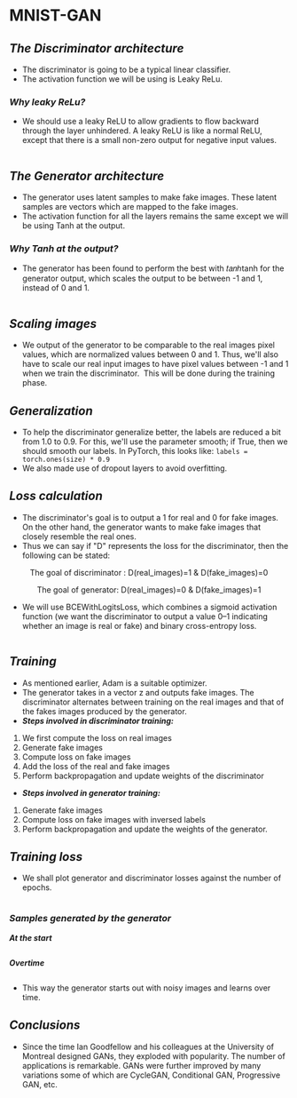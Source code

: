# MNIST-GAN

## ***The Discriminator architecture***
* The discriminator is going to be a typical linear classifier.
* The activation function we will be using is Leaky ReLu.

### ***Why leaky ReLu?***
* We should use a leaky ReLU to allow gradients to flow backward through the layer unhindered. A leaky ReLU is like a normal ReLU, except that there is a small non-zero output for negative input values.
<p align='center'>
  <img src="">
</p>

## ***The Generator architecture***
* The generator uses latent samples to make fake images. These latent samples are vectors which are mapped to the fake images.
* The activation function for all the layers remains the same except we will be using Tanh at the output.

### ***Why Tanh at the output?***
* The generator has been found to perform the best with 𝑡𝑎𝑛ℎtanh for the generator output, which scales the output to be between -1 and 1, instead of 0 and 1. 
<p align='center'>
  <img src="">
</p>

## ***Scaling images***
* We output of the generator to be comparable to the real images pixel values, which are normalized values between 0 and 1. Thus, we'll also have to scale our real input images to have pixel values between -1 and 1 when we train the discriminator. 
This will be done during the training phase.

## ***Generalization***
* To help the discriminator generalize better, the labels are reduced a bit from 1.0 to 0.9. For this, we'll use the parameter smooth; if True, then we should smooth our labels. In PyTorch, this looks like:
```labels = torch.ones(size) * 0.9```
* We also made use of dropout layers to avoid overfitting.

## ***Loss calculation***
* The discriminator's goal is to output a 1 for real and 0 for fake images. On the other hand, the generator wants to make fake images that closely resemble the real ones.
* Thus we can say if "D" represents the loss for the discriminator, then the following can be stated:

<p align='center'>
The goal of discriminator : D(real_images)=1 & D(fake_images)=0
</p>

<p align='center'>
The goal of generator: D(real_images)=0 & D(fake_images)=1
</p>

* We will use BCEWithLogitsLoss, which combines a sigmoid activation function (we want the discriminator to output a value 0–1 indicating whether an image is real or fake) and binary cross-entropy loss.
<p align='center'>
  <img src="">
</p>

## ***Training***
* As mentioned earlier, Adam is a suitable optimizer.
* The generator takes in a vector z and outputs fake images. The discriminator alternates between training on the real images and that of the fakes images produced by the generator.
* ***Steps involved in discriminator training:***
1. We first compute the loss on real images
2. Generate fake images
3. Compute loss on fake images
4. Add the loss of the real and fake images
5. Perform backpropagation and update weights of the discriminator

* ***Steps involved in generator training:***
1. Generate fake images
2. Compute loss on fake images with inversed labels
3. Perform backpropagation and update the weights of the generator.


## ***Training loss***
* We shall plot generator and discriminator losses against the number of epochs.

<p align='center'>
  <img src="">
</p>

### ***Samples generated by the generator***
***At the start***
<p align='center'>
  <img src="">
</p>

***Overtime***
<p align='center'>
  <img src="">
</p>

* This way the generator starts out with noisy images and learns over time.

## ***Conclusions***
* Since the time Ian Goodfellow and his colleagues at the University of Montreal designed GANs, they exploded with popularity. The number of applications is remarkable. GANs were further improved by many variations some of which are CycleGAN, Conditional GAN, Progressive GAN, etc.

